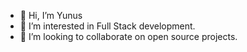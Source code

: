 - 👋 Hi, I’m Yunus
- 👀 I’m interested in Full Stack development.
- 💞️ I’m looking to collaborate on open source projects.

<!---
yaiqbal/yaiqbal is a ✨ special ✨ repository because its `README.md` (this file) appears on your GitHub profile.
You can click the Preview link to take a look at your changes.
--->
